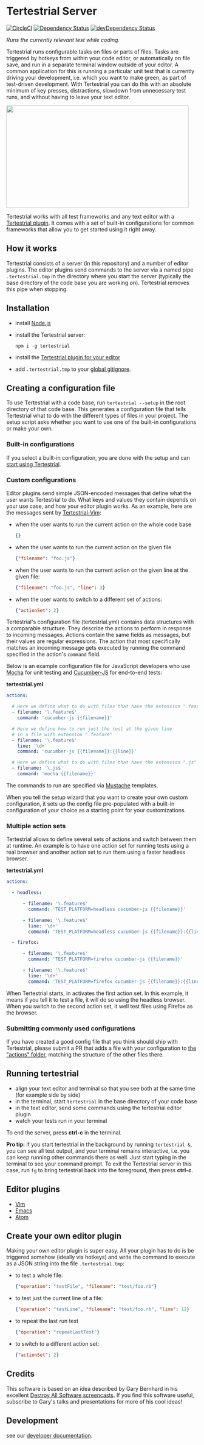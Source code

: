 # Tertestrial Server

[![CircleCI](https://circleci.com/gh/Originate/tertestrial-server.svg?style=shield)](https://circleci.com/gh/Originate/tertestrial-server)
[![Dependency Status](https://david-dm.org/Originate/tertestrial-server.svg)](https://david-dm.org/Originate/tertestrial-server)
[![devDependency Status](https://david-dm.org/Originate/tertestrial-server/dev-status.svg)](https://david-dm.org/Originate/tertestrial-server#info=devDependencies)

_Runs the currently relevant test while coding._

Tertestrial runs configurable tasks on files or parts of files.
Tasks are triggered by hotkeys from within your code editor,
or automatically on file save,
and run in a separate terminal window outside of your editor.
A common application for this is
running a particular unit test that is currently driving your development,
i.e. which you want to make green,
as part of test-driven development.
With Tertestrial you can do this with an absolute minimum of key presses,
distractions, slowdown from unnecessary test runs,
and without having to leave your text editor.

<a href="https://youtu.be/pxrES6xQlxo" target="_blank">
  <img src="documentation/tertestrial_video_1.png" width="480" height="269">
</a>

Tertestrial works with all test frameworks
and any text editor with a [Tertestrial plugin](#editor-plugins).
It comes with a set of built-in configurations for common frameworks
that allow you to get started using it right away.


## How it works

Tertestrial consists of a server (in this repository)
and a number of editor plugins.
The editor plugins send commands to the server
via a named pipe `.tertestrial.tmp` in the directory where you start the server
(typically the base directory of the code base you are working on).
Tertestrial removes this pipe when stopping.


## Installation

* install [Node.js](https://nodejs.org/en)

* install the Tertestrial server:

  ```
  npm i -g tertestrial
  ```

* install the [Tertestrial plugin for your editor](#editor-plugins)

* add `.tertestrial.tmp` to your
  [global gitignore](https://help.github.com/articles/ignoring-files/#create-a-global-gitignore).


## Creating a configuration file

To use Tertestrial with a code base,
run `tertestrial --setup` in the root directory of that code base.
This generates a configuration file
that tells Tertestrial
what to do with the different types of files in your project.
The setup script asks whether you want to use one of the built-in configurations
or make your own.


### Built-in configurations

If you select a built-in configuration,
you are done with the setup and can [start using Tertestrial](#running-tertestrial).


### Custom configurations

Editor plugins send simple JSON-encoded messages
that define what the user wants Tertestrial to do.
What keys and values they contain depends on your use case,
and how your editor plugin works.
As an example, here are the messages sent by
[Tertestrial-Vim](https://github.com/originate/tertestrial-vim):

- when the user wants to run the current action on the whole code base

  ```json
  {}
  ```

- when the user wants to run the current action on the given file

  ```json
  {"filename": "foo.js"}
  ```

- when the user wants to run the current action on the given line at the given file:

  ```json
  {"filename": "foo.js", "line": 3}
  ```

- when the user wants to switch to a different set of actions:

  ```json
  {"actionSet": 2}
  ```

Tertestrial's configuration file (tertestrial.yml)
contains data structures with a comparable structure.
They describe the actions to perform
in response to incoming messages.
Actions contain the same fields as messages,
but their values are regular expressions.
The action that most specifically matches an incoming message gets executed
by running the command specified in the action's `command` field.

Below is an example configuration file
for JavaScript developers
who use [Mocha](https://mochajs.org) for unit testing
and [Cucumber-JS](https://github.com/cucumber/cucumber-js) for end-to-end tests:

__tertestrial.yml__
```yml
actions:

  # Here we define what to do with files that have the extension ".feature"
  - filename: '\.feature$'
    command: 'cucumber-js {{filename}}'

  # Here we define how to run just the test at the given line
  # in a file with extension ".feature"
  - filename: '\.feature$'
    line: '\d+'
    command: 'cucumber-js {{filename}}:{{line}}'

  # Here we define what to do with files that have the extension ".js"
  - filename: '\.js$'
    command: 'mocha {{filename}}'
```

The commands to run are specified via
<a href="https://en.wikipedia.org/wiki/Mustache_(template_system)#Examples)">Mustache</a> templates.

When you tell the setup wizard that you want to create your own custom configuration,
it sets up the config file pre-populated with a built-in configuration of your choice
as a starting point for your customizations.


### Multiple action sets

Tertestrial allows to define several sets of actions
and switch between them at runtime.
An example is to have one action set for running tests using a real browser
and another action set to run them using a faster headless browser.

__tertestrial.yml__

```yml
actions:

  - headless:

      - filename: '\.feature$'
        command: 'TEST_PLATFORM=headless cucumber-js {{filename}}'

      - filename: '\.feature$'
        line: '\d+'
        command: 'TEST_PLATFORM=headless cucumber-js {{filename}}:{{line}}'

  - firefox:

      - filename: '\.feature$'
        command: 'TEST_PLATFORM=firefox cucumber-js {{filename}}'

      - filename: '\.feature$'
        line: '\d+'
        command: 'TEST_PLATFORM=firefox cucumber-js {{filename}}:{{line}}'
```

When Tertestrial starts, in activates the first action set.
In this example, it means if you tell it to test a file,
it will do so using the headless browser.
When you switch to the second action set,
it well test files using Firefox as the browser.


### Submitting commonly used configurations

If you have created a good config file
that you think should ship with Tertestrial,
please submit a PR that adds a file with your configuration to
[the "actions" folder](https://github.com/Originate/tertestrial-server/tree/master/actions),
matching the structure of the other files there.


## Running tertestrial

* align your text editor and terminal so that you see both at the same time
  (for example side by side)
* in the terminal, start `tertestrial` in the base directory of your code base
* in the text editor, send some commands using the tertestrial editor plugin
* watch your tests run in your terminal

To end the server, press __ctrl-c__ in the terminal.

__Pro tip:__ if you start tertestrial in the background by running `tertestrial &`,
you can see all test output,
and your terminal remains interactive,
i.e. you can keep running other commands there as well.
Just start typing in the terminal to see your command prompt.
To exit the Tertestrial server in this case,
run `fg` to bring tertestrial back into the foreground,
then press __ctrl-c__.


## Editor plugins

* [Vim](https://github.com/Originate/tertestrial-vim)
* [Emacs](https://github.com/dmh43/emacs-tertestrial)
* [Atom](https://github.com/charlierudolph/tertestrial-atom)


## Create your own editor plugin

Making your own editor plugin is super easy.
All your plugin has to do is be triggered somehow (ideally via hotkeys)
and write the command to execute as a JSON string into the file `.tertestrial.tmp`:

* to test a whole file:

  ```json
  {"operation": "testFile", "filename": "test/foo.rb"}
  ```

* to test just the current line of a file:

  ```json
  {"operation": "testLine", "filename": "test/foo.rb", "line": 12}
  ```

* to repeat the last run test

  ```json
  {"operation": "repeatLastTest"}
  ```

* to switch to a different action set:

  ```json
  {"actionSet": 2}
  ```


## Credits

This software is based on an idea described by Gary Bernhard in his excellent
[Destroy All Software screencasts](https://www.destroyallsoftware.com/screencasts/catalog/running-tests-asynchronously).
If you find this software useful,
subscribe to Gary's talks and presentations
for more of his cool ideas!


## Development

see our [developer documentation](CONTRIBUTING.md).
